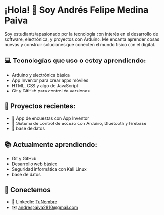 # ¡Hola! 👋 Soy Andrés Felipe Medina Paiva

Soy estudiante/apasionado por la tecnología con interés en el desarrollo de software, electrónica, y proyectos con Arduino. Me encanta aprender cosas nuevas y construir soluciones que conecten el mundo físico con el digital.

## 💻 Tecnologías que uso o estoy aprendiendo:
- Arduino y electrónica básica
- App Inventor para crear apps móviles
- HTML, CSS y algo de JavaScript
- Git y GitHub para control de versiones

## 🚀 Proyectos recientes:
- 📱 App de encuestas con App Inventor
- 🔐 Sistema de control de acceso con Arduino, Bluetooth y Firebase
- 🧠 base de datos 

## 📚 Actualmente aprendiendo:
- Git y GitHub
- Desarrollo web básico
- Seguridad informática con Kali Linux
- base de datos 

## 🤝 Conectemos
- 💼 LinkedIn: [TuNombre](https://www.linkedin.com/)
- ✉️ andrespaiva2810@gmail.com
